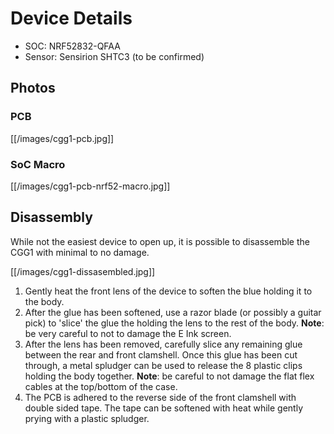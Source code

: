 # Device Details

- SOC: NRF52832-QFAA
- Sensor: Sensirion SHTC3 (to be confirmed)

## Photos

### PCB

[[/images/cgg1-pcb.jpg]]

### SoC Macro

[[/images/cgg1-pcb-nrf52-macro.jpg]]

## Disassembly

While not the easiest device to open up, it is possible to disassemble the CGG1 with minimal to no damage.

[[/images/cgg1-dissasembled.jpg]]

1. Gently heat the front lens of the device to soften the blue holding it to the body.
2. After the glue has been softened, use a razor blade (or possibly a guitar pick) to 'slice' the glue the holding the lens to the rest of the body. **Note**: be very careful to not to damage the E Ink screen.
3. After the lens has been removed, carefully slice any remaining glue between the rear and front clamshell. Once this glue has been cut through, a metal spludger can be used to release the 8 plastic clips holding the body together. **Note**: be careful to not damage the flat flex cables at the top/bottom of the case.
4. The PCB is adhered to the reverse side of the front clamshell with double sided tape. The tape can be softened with heat while gently prying with a plastic spludger.
